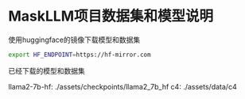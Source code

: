 # MaskLLM项目数据集和模型说明

使用huggingface的镜像下载模型和数据集

```bash
export HF_ENDPOINT=https://hf-mirror.com
```

已经下载的模型和数据集

llama2-7b-hf: ./assets/checkpoints/llama2_7b_hf
c4: ./assets/data/c4
